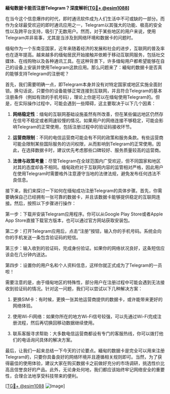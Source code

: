 **緬甸数据卡能否注册Telegram？深度解析[[TG💪+ @esim1088](https://t.me/s/esim1088)]**

在当今这个信息爆炸的时代，即时通讯软件成为人们生活中不可或缺的一部分。而作为全球最受欢迎的即时通讯应用之一，Telegram以其强大的功能、极高的安全性以及跨平台支持，吸引了无数用户。然而，对于某些地区的用户来说，使用Telegram并非易事，尤其是当涉及到网络环境和数据卡的问题时。

缅甸作为一个东南亚国家，近年来随着经济的发展和社会的进步，互联网的普及率也在逐年提高。越来越多的缅甸居民开始接触并依赖于移动互联网服务，包括社交媒体、在线购物以及各种通讯工具。在这种背景下，许多缅甸用户都希望能够在自己的设备上安装并使用Telegram这款应用。那么问题来了：緬甸的数据卡是否真的能够支持Telegram的注册呢？

首先，我们需要明确一点，即Telegram本身并没有对特定国家或地区实施全面封锁。换句话说，只要你的设备能够正常连接到互联网，并且符合Telegram的基本注册条件（例如有效的手机号码），理论上你是可以在缅甸使用Telegram的。但是，在实际操作过程中，可能会遇到一些障碍，这主要取决于以下几个因素：

1. **网络稳定性**：缅甸的互联网基础设施虽然有所改善，但在某些偏远地区仍然存在信号不稳定或者网速较慢的情况。如果用户的网络连接不够稳定，可能会影响Telegram的正常使用，包括注册过程中的验证码接收环节。

2. **运营商限制**：不同的电信运营商可能会有不同的政策和服务条款。有些运营商可能会限制某些国际服务的访问权限，从而影响到Telegram的正常使用。因此，在选择数据卡时，建议优先考虑那些口碑较好、服务质量较高的运营商。

3. **法律与政策考量**：尽管Telegram在全球范围内广受欢迎，但不同国家和地区对其的态度却各不相同。缅甸政府对于互联网内容的监管相对严格，因此用户在使用Telegram时需要格外注意遵守当地的法律法规，避免发布任何违法不良信息。

接下来，我们来探讨一下如何在缅甸成功注册Telegram的具体步骤。首先，你需要确保自己已经拥有一张可靠的数据卡，并且该数据卡能够提供稳定的互联网连接。然后，按照以下步骤进行操作：

第一步：下载并安装Telegram应用程序。你可以从Google Play Store或者Apple App Store直接下载官方版本，也可以通过官方网站获取安装包。

第二步：打开Telegram应用后，点击“注册”按钮，输入你的手机号码。系统会向你的手机发送一条包含验证码的短信。

第三步：输入收到的验证码，完成身份验证。如果你的网络状况良好，这条短信应该会在几分钟内送达。

第四步：设置你的用户名和个人资料信息，这样你就正式成为了Telegram的一员啦！

需要注意的是，由于缅甸地区的特殊性，部分用户在注册过程中可能会遇到无法接收到验证码的情况。针对这一问题，我们可以尝试以下几种解决方案：

1. 更换SIM卡：有时候，更换一张其他运营商提供的数据卡，或许能带来更好的网络体验。

2. 使用Wi-Fi网络：如果你所在的地方Wi-Fi信号较强，可以先通过Wi-Fi完成注册流程，然后再切换回移动数据继续使用。

3. 联系客服寻求帮助：大多数电信运营商都设有专门的客服热线，你可以拨打他们的电话询问具体的解决方案。

最后，让我们一起来总结一下今天的讨论要点。緬甸的数据卡是完全可以用来注册Telegram的，只要你具备良好的网络环境并且遵循相关规则即可。当然，为了获得最佳的使用体验，建议大家在购买数据卡之前做好充分的市场调研，挑选性价比高且信誉良好的产品。此外，无论身处何地，我们都应该始终牢记网络安全的重要性，合理合法地享受科技带来的便利。

[[TG💪+ @esim1088](https://t.me/s/esim1088) ![Image](https://i.postimg.cc/4NQfJmqS/Snipaste-2025-05-13-00-14-12.png)]